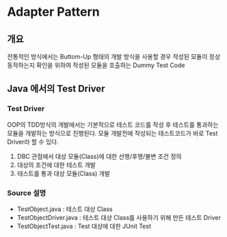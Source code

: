 # Adapter Pattern 

## 개요

전통적인 방식에서는 Buttom-Up 형태의 개발 방식을 사용할 경우
작성된 모듈이 정상 동작하는지 확인을 위하여 작성된 모듈을 호출하는 Dummy Test Code

## Java 에서의 Test Driver

### Test Driver  
OOP의 TDD방식의 개발에서는 기본적으로 테스트 코드를 작성 후 테스트를 통과하는 모듈을 개발하는 방식으로 진행된다.
모듈 개발전에 작성되는 테스트코드가 바로 Test Driver라 할 수 있다.

1. DBC 관점에서 대상 모듈(Class)에 대한 선행/후행/불변 조건 정의 
2. 대상의 조건에 대한 테스트 개발
3. 테스트를 통과 대상 모듈(Class) 개발 

### Source 설명
* TestObject.java : 테스트 대상 Class
* TestObjectDriver.java : 테스트 대상 Class를 사용하기 위해 만든 테스트 Driver
* TestObjectTest.java : Test 대상에 대한 JUnit Test

